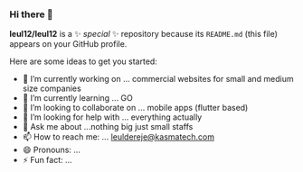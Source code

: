 ### Hi there 👋


**leul12/leul12** is a ✨ _special_ ✨ repository because its `README.md` (this file) appears on your GitHub profile.

Here are some ideas to get you started:

- 🔭 I’m currently working on ... commercial websites for small and medium size companies
- 🌱 I’m currently learning ... GO
- 👯 I’m looking to collaborate on ... mobile apps (flutter based)
- 🤔 I’m looking for help with ... everything actually 
- 💬 Ask me about ...nothing big just small staffs 
- 📫 How to reach me: ... leuldereje@kasmatech.com
- 😄 Pronouns: ...
- ⚡ Fun fact: ...

